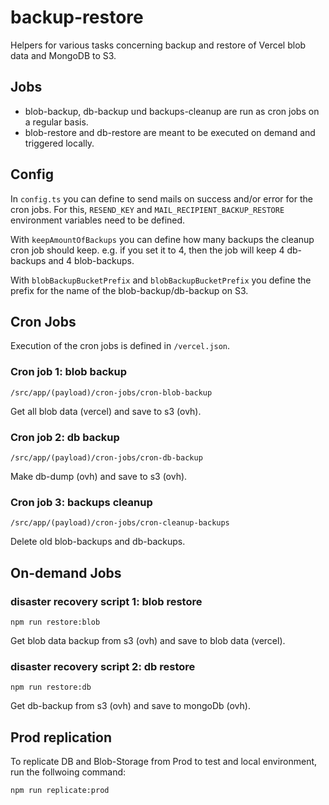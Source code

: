 # backup-restore

Helpers for various tasks concerning backup and restore of Vercel blob data and MongoDB to S3.

## Jobs

- blob-backup, db-backup und backups-cleanup are run as cron jobs on a regular basis.
- blob-restore and db-restore are meant to be executed on demand and triggered locally.

## Config

In `config.ts` you can define to send mails on success and/or error for the cron jobs. For this, `RESEND_KEY` and `MAIL_RECIPIENT_BACKUP_RESTORE` environment variables need to be defined.

With `keepAmountOfBackups` you can define how many backups the cleanup cron job should keep. e.g. if you set it to 4, then the job will keep 4 db-backups and 4 blob-backups.

With `blobBackupBucketPrefix` and `blobBackupBucketPrefix` you define the prefix for the name of the blob-backup/db-backup on S3.

## Cron Jobs

Execution of the cron jobs is defined in `/vercel.json`.

### Cron job 1: blob backup

`/src/app/(payload)/cron-jobs/cron-blob-backup`

Get all blob data (vercel) and save to s3 (ovh).


### Cron job 2: db backup

`/src/app/(payload)/cron-jobs/cron-db-backup`

Make db-dump (ovh) and save to s3 (ovh).

### Cron job 3: backups cleanup

`/src/app/(payload)/cron-jobs/cron-cleanup-backups`

Delete old blob-backups and db-backups.

## On-demand Jobs

### disaster recovery script 1: blob restore

`npm run restore:blob`

Get blob data backup from s3 (ovh) and save to blob data (vercel).

### disaster recovery script 2: db restore

`npm run restore:db`

Get db-backup from s3 (ovh) and save to mongoDb (ovh).

## Prod replication

To replicate DB and Blob-Storage from Prod to test and local environment, run the follwoing command:

`npm run replicate:prod`
